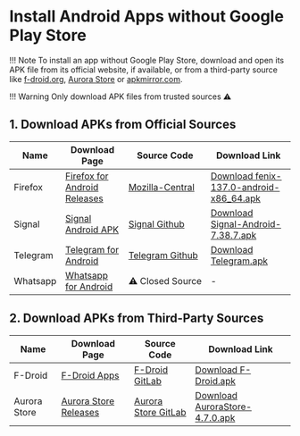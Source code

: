 #  Install Android Apps without Google Play Store

!!! Note
    To install an app without Google Play Store, download and open its APK file from its official website, if available, or from a third-party source like [f-droid.org](https://f-droid.org/en/packages/), [Aurora Store](https://f-droid.org/en/packages/com.aurora.store/) or [apkmirror.com](https://www.apkmirror.com/).

!!! Warning
    Only download APK files from trusted sources ⚠️

## 1. Download APKs from Official Sources

| Name     | Download Page                                                               | Source Code                                                                                                  | Download Link                                                                                                                                                       |
| -------- | --------------------------------------------------------------------------- | ------------------------------------------------------------------------------------------------------------ | ------------------------------------------------------------------------------------------------------------------------------------------------------------------- |
| Firefox  | [Firefox for Android Releases](https://ftp.mozilla.org/pub/fenix/releases/) | [Mozilla-Central](https://hg-edge.mozilla.org/mozilla-central/file/96bd92b2e4fb987ae5d7acdb636d00d65ab13f8d) | [Download fenix-137.0-android-x86_64.apk](https://ftp.mozilla.org/pub/fenix/releases/137.0/android/fenix-137.0-android-x86_64/fenix-137.0.multi.android-x86_64.apk) |
| Signal   | [Signal Android APK](https://signal.org/android/apk/)                       | [Signal Github](https://github.com/signalapp/Signal-Android)                                                 | [Download Signal-Android-7.38.7.apk](https://updates.signal.org/android/Signal-Android-website-prod-universal-release-7.38.7.apk)                                   |
| Telegram | [Telegram for Android](https://telegram.org/android/apk)                    | [Telegram Github](https://github.com/DrKLO/Telegram)                                                         | [Download Telegram.apk](https://telegram.org/dl/android/apk)                                                                                                        |
| Whatsapp | [Whatsapp for Android](https://www.whatsapp.com/android)                    | ⚠️&nbsp;Closed&nbsp;Source                                                                                    | -                                                                                                                                                                   |

## 2. Download APKs from Third-Party Sources

| Name         | Download Page                                                                 | Source Code                                                     | Download Link                                                                                               |
| ------------ | ----------------------------------------------------------------------------- | --------------------------------------------------------------- | ----------------------------------------------------------------------------------------------------------- |
| F-Droid      | [F-Droid Apps](https://f-droid.org/en/packages/)                              | [F-Droid GitLab](https://gitlab.com/fdroid/fdroidclient)        | [Download F-Droid.apk](https://f-droid.org/F-Droid.apk)                                                     |
| Aurora Store | [Aurora Store Releases](https://auroraoss.com/downloads/AuroraStore/Release/) | [Aurora Store GitLab](https://gitlab.com/AuroraOSS/AuroraStore) | [Download AuroraStore-4.7.0.apk](https://auroraoss.com/downloads/AuroraStore/Release/AuroraStore-4.7.0.apk) |

